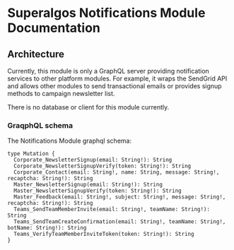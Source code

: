 # Superalgos Notifications Module Documentation

## Architecture
Currently, this module is only a GraphQL server providing notification services to other platform modules. For example, it wraps the SendGrid API and allows other modules to send transactional emails or provides signup methods to campaign newsletter list.

There is no database or client for this module currently.

### GraqphQL schema

The Notifications Module graphql schema:

```
type Mutation {
  Corporate_NewsletterSignup(email: String!): String
  Corporate_NewsletterSignupVerify(token: String!): String
  Corporate_Contact(email: String!, name: String, message: String!, recaptcha: String!): String
  Master_NewsletterSignup(email: String!): String
  Master_NewsletterSignupVerify(token: String!): String
  Master_Feedback(email: String!, subject: String!, message: String!, recaptcha: String!): String
  Teams_SendTeamMemberInvite(email: String!, teamName: String!): String
  Teams_SendTeamCreateConfirmation(email: String!, teamName: String!, botName: String!): String
  Teams_VerifyTeamMemberInviteToken(token: String!): String
}
```
